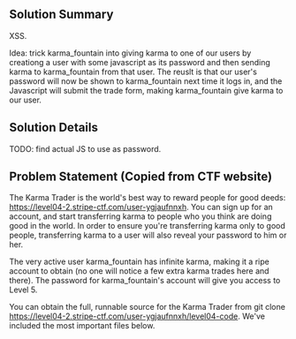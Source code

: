 ## Solution Summary

XSS.

Idea: trick karma_fountain into giving karma to one of our users by creationg a user with some javascript as its password and then sending karma to karma_fountain from that user. The reuslt is that our user's password will now be shown to karma_fountain next time it logs in, and the Javascript will submit the trade form, making karma_fountain give karma to our user.

## Solution Details

TODO: find actual JS to use as password.

## Problem Statement (Copied from CTF website)

The Karma Trader is the world's best way to reward people for good deeds: https://level04-2.stripe-ctf.com/user-ygjaufnnxh. You can sign up for an account, and start transferring karma to people who you think are doing good in the world. In order to ensure you're transferring karma only to good people, transferring karma to a user will also reveal your password to him or her.

The very active user karma_fountain has infinite karma, making it a ripe account to obtain (no one will notice a few extra karma trades here and there). The password for karma_fountain's account will give you access to Level 5.

You can obtain the full, runnable source for the Karma Trader from git clone https://level04-2.stripe-ctf.com/user-ygjaufnnxh/level04-code. We've included the most important files below.


